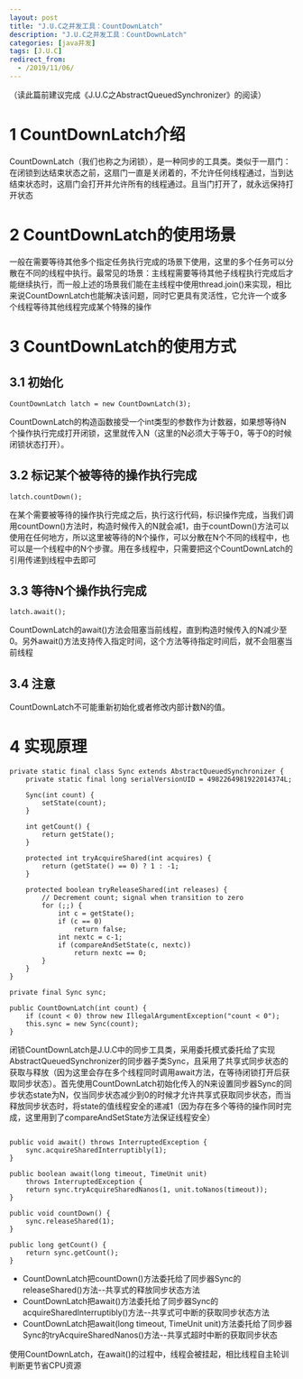 ```yaml
---
layout: post
title: "J.U.C之并发工具：CountDownLatch"
description: "J.U.C之并发工具：CountDownLatch"
categories: [java并发]
tags: [J.U.C]
redirect_from:
  - /2019/11/06/
---
```

（读此篇前建议完成《J.U.C之AbstractQueuedSynchronizer》的阅读）

# 1 CountDownLatch介绍

CountDownLatch（我们也称之为闭锁），是一种同步的工具类。类似于一扇门：在闭锁到达结束状态之前，这扇门一直是关闭着的，不允许任何线程通过，当到达结束状态时，这扇门会打开并允许所有的线程通过。且当门打开了，就永远保持打开状态

# 2 CountDownLatch的使用场景

一般在需要等待其他多个指定任务执行完成的场景下使用，这里的多个任务可以分散在不同的线程中执行。最常见的场景：主线程需要等待其他子线程执行完成后才能继续执行，而一般上述的场景我们能在主线程中使用thread.join()来实现，相比来说CountDownLatch也能解决该问题，同时它更具有灵活性，它允许一个或多个线程等待其他线程完成某个特殊的操作

# 3 CountDownLatch的使用方式

## 3.1 初始化

```
CountDownLatch latch = new CountDownLatch(3);
```

CountDownLatch的构造函数接受一个int类型的参数作为计数器，如果想等待N个操作执行完成打开闭锁，这里就传入N（这里的N必须大于等于0，等于0的时候闭锁状态打开）。

## 3.2 标记某个被等待的操作执行完成

```
latch.countDown();
```

在某个需要被等待的操作执行完成之后，执行这行代码，标识操作完成，当我们调用countDown()方法时，构造时候传入的N就会减1，由于countDown()方法可以使用在任何地方，所以这里被等待的N个操作，可以分散在N个不同的线程中，也可以是一个线程中的N个步骤。用在多线程中，只需要把这个CountDownLatch的引用传递到线程中去即可

## 3.3 等待N个操作执行完成

```
latch.await();
```

CountDownLatch的await()方法会阻塞当前线程，直到构造时候传入的N减少至0。另外await()方法支持传入指定时间，这个方法等待指定时间后，就不会阻塞当前线程

## 3.4 注意

CountDownLatch不可能重新初始化或者修改内部计数N的值。

# 4 实现原理

```
private static final class Sync extends AbstractQueuedSynchronizer {
    private static final long serialVersionUID = 4982264981922014374L;

    Sync(int count) {
        setState(count);
    }

    int getCount() {
        return getState();
    }

    protected int tryAcquireShared(int acquires) {
        return (getState() == 0) ? 1 : -1;
    }

    protected boolean tryReleaseShared(int releases) {
        // Decrement count; signal when transition to zero
        for (;;) {
            int c = getState();
            if (c == 0)
                return false;
            int nextc = c-1;
            if (compareAndSetState(c, nextc))
                return nextc == 0;
        }
    }
}

private final Sync sync;

public CountDownLatch(int count) {
    if (count < 0) throw new IllegalArgumentException("count < 0");
    this.sync = new Sync(count);
}

```

闭锁CountDownLatch是J.U.C中的同步工具类，采用委托模式委托给了实现AbstractQueuedSynchronizer的同步器子类Sync，且采用了共享式同步状态的获取与释放（因为这里会存在多个线程同时调用await方法，在等待闭锁打开后获取同步状态）。首先使用CountDownLatch初始化传入的N来设置同步器Sync的同步状态state为N，仅当同步状态减少到0的时候才允许共享式获取同步状态，而当释放同步状态时，将state的值线程安全的递减1（因为存在多个等待的操作同时完成，这里用到了compareAndSetState方法保证线程安全）

```

public void await() throws InterruptedException {
    sync.acquireSharedInterruptibly(1);
}

public boolean await(long timeout, TimeUnit unit)
    throws InterruptedException {
    return sync.tryAcquireSharedNanos(1, unit.toNanos(timeout));
}

public void countDown() {
    sync.releaseShared(1);
}

public long getCount() {
    return sync.getCount();
}
```
- CountDownLatch把countDown()方法委托给了同步器Sync的releaseShared()方法--共享式的释放同步状态方法
- CountDownLatch把await()方法委托给了同步器Sync的acquireSharedInterruptibly()方法--共享式可中断的获取同步状态方法
- CountDownLatch把await(long timeout, TimeUnit unit)方法委托给了同步器Sync的tryAcquireSharedNanos()方法--共享式超时中断的获取同步状态

使用CountDownLatch，在await()的过程中，线程会被挂起，相比线程自主轮训判断更节省CPU资源